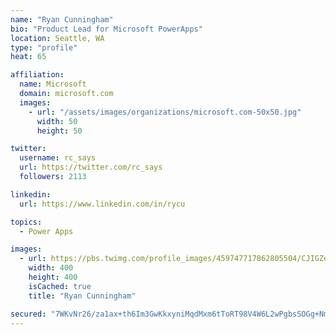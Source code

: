 ```yaml
---
name: "Ryan Cunningham"
bio: "Product Lead for Microsoft PowerApps"
location: Seattle, WA
type: "profile"
heat: 65

affiliation:
  name: Microsoft
  domain: microsoft.com
  images:
    - url: "/assets/images/organizations/microsoft.com-50x50.jpg"
      width: 50
      height: 50

twitter:
  username: rc_says
  url: https://twitter.com/rc_says
  followers: 2113

linkedin:
  url: https://www.linkedin.com/in/rycu

topics:
  - Power Apps

images:
  - url: https://pbs.twimg.com/profile_images/459747717862805504/CJIGZejd_400x400.png
    width: 400
    height: 400
    isCached: true
    title: "Ryan Cunningham"

secured: "7WKvNr26/za1ax+th6Im3GwKkxyniMqdMxm6tToRT98V4W6L2wPgbsSOGg+Nm8Wk4BRcvwOXd9yIebz6v9rq5/JDqh53KhtntQrtXVcgv9UxxBQ1rFlNwIwKmqdkCaPu9SGnIviZDHTouvjGpU2pY74Lzd0Ilt60R2Yq59x12vPLvpSsz8+b2IjKv+aUCQ19l0P5jYr74L6A9RTwwFtVweobCAPvv3cwPShHOH2YZg/PCQpVwCkL6vQ19v5yFKl/9ASfPccxjUEYAzAKpIy8ejY1X9gSBkNXsmbI4OO8gT1qzfPPIqvLaOS5LaOb5s7FWTlNLNFz7VkYANqROhR1MOQIkohXF6GO+G/55xu4iGV36bZbPmmhnoW1THAF65/VWCxySkMKP80KiQNUW+JOuckgBkWk2vZZj6I5BqR5qiQ=;qqKniStgD9yQkcDlbmB26g=="
---
```


